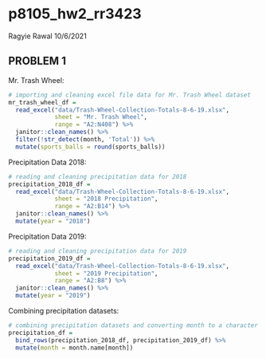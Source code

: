 p8105\_hw2\_rr3423
================
Ragyie Rawal
10/6/2021

## PROBLEM 1

Mr. Trash Wheel:

``` r
# importing and cleaning excel file data for Mr. Trash Wheel dataset 
mr_trash_wheel_df = 
  read_excel("data/Trash-Wheel-Collection-Totals-8-6-19.xlsx",
             sheet = "Mr. Trash Wheel",
             range = "A2:N408") %>% 
  janitor::clean_names() %>% 
  filter(!str_detect(month, 'Total')) %>% 
  mutate(sports_balls = round(sports_balls))
```

Precipitation Data 2018:

``` r
# reading and cleaning precipitation data for 2018 
precipitation_2018_df = 
  read_excel("data/Trash-Wheel-Collection-Totals-8-6-19.xlsx",
             sheet = "2018 Precipitation",
             range = "A2:B14") %>% 
  janitor::clean_names() %>% 
  mutate(year = "2018")
```

Precipitation Data 2019:

``` r
# reading and cleaning precipitation data for 2019 
precipitation_2019_df = 
  read_excel("data/Trash-Wheel-Collection-Totals-8-6-19.xlsx",
             sheet = "2019 Precipitation",
             range = "A2:B8") %>% 
  janitor::clean_names() %>% 
  mutate(year = "2019")
```

Combining precipitation datasets:

``` r
# combining precipitation datasets and converting month to a character variable
precipitation_df =
  bind_rows(precipitation_2018_df, precipitation_2019_df) %>% 
  mutate(month = month.name[month])
```

